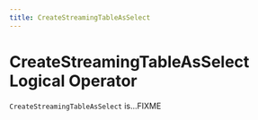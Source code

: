 ```yaml
---
title: CreateStreamingTableAsSelect
---
```


# CreateStreamingTableAsSelect Logical Operator

`CreateStreamingTableAsSelect` is...FIXME
